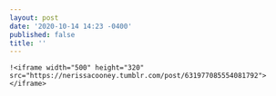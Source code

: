 ```yaml
---
layout: post
date: '2020-10-14 14:23 -0400'
published: false
title: ''
---
```

	!<iframe width="500" height="320" src="https://nerissacooney.tumblr.com/post/631977085554081792">
    </iframe>



